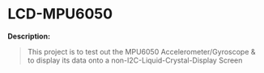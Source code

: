# LCD-MPU6050
**Description:**
  > This project is to test out the MPU6050 Accelerometer/Gyroscope & to display its data onto a non-I2C-Liquid-Crystal-Display Screen

